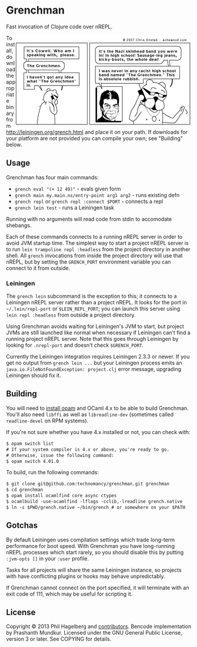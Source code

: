 # Grenchman

Fast invocation of Clojure code over nREPL.

<a href="http://achewood.com/index.php?date=04022007">
  <img src="comic.gif" align="right"></a>

To install, download the appropriate binary from
http://leiningen.org/grench.html and place it on your path. If
downloads for your platform are not provided you can compile your own;
see "Building" below.

## Usage

Grenchman has four main commands:

* `grench eval "(+ 12 49)"` - evals given form
* `grench main my.main.ns/entry-point arg1 arg2` - runs existing defn
* `grench repl` or `grench repl :connect $PORT` - connects a repl
* `grench lein test` - runs a Leiningen task

Running with no arguments will read code from stdin to accomodate shebangs.

Each of these commands connects to a running nREPL server in order to
avoid JVM startup time. The simplest way to start a project nREPL
server is to run `lein trampoline repl :headless` from the project
directory in another shell. All `grench` invocations from inside the
project directory will use that nREPL, but by setting the
`GRENCH_PORT` environment variable you can connect to it from outside.

### Leiningen

The `grench lein` subcommand is the exception to this; it connects to
a Leiningen nREPL server rather than a project nREPL. It looks for the
port in `~/.lein/repl-port` or `$LEIN_REPL_PORT`; you can launch this
server using `lein repl :headless` from outside a project directory.

Using Grenchman avoids waiting for Leiningen's JVM to start, but
project JVMs are still launched like normal when necessary if
Leiningen can't find a running project nREPL server. Note that this
goes through Leiningen by looking for `.nrepl-port` and doesn't check
`$GRENCH_PORT`.

Currently the Leiningen integration requires Leiningen 2.3.3 or newer.
If you get no output from `grench lein ...` but your Leiningen process
emits an `java.io.FileNotFoundException: project.clj` error message,
upgrading Leiningen should fix it.

## Building

You will need to
[install opam](http://opam.ocamlpro.com/doc/Quick_Install.html) and
OCaml 4.x to be able to build Grenchman. You'll also need `libffi` as
well as `libreadline-dev` (sometimes called `readline-devel` on RPM
systems).

If you're not sure whether you have 4.x installed or not, you can check with:

    $ opam switch list
    # If your system compiler is 4.x or above, you're ready to go.
    # Otherwise, issue the following command:
    $ opam switch 4.01.0

To build, run the following commands:

    $ git clone git@github.com:technomancy/grenchman.git grenchman
    $ cd grenchman
    $ opam install ocamlfind core async ctypes
    $ ocamlbuild -use-ocamlfind -lflags -cclib,-lreadline grench.native
    $ ln -s $PWD/grench.native ~/bin/grench # or somewhere on your $PATH

## Gotchas

By default Leiningen uses compilation settings which trade long-term
performance for boot speed. With Grenchman you have long-running nREPL
processes which start rarely, so you should disable this by putting
`:jvm-opts []` in your `:user` profile.

Tasks for all projects will share the same Leiningen instance, so
projects with have conflicting plugins or hooks may behave unpredictably.

If Grenchman cannot connect on the port specified, it will terminate
with an exit code of 111, which may be useful for scripting it.

## License

Copyright © 2013 Phil Hagelberg and
[contributors](https://github.com/technomancy/grenchman/contributors). Bencode
implementation by Prashanth Mundkur. Licensed under the GNU General
Public License, version 3 or later. See COPYING for details.
